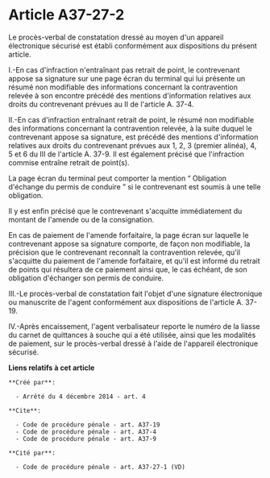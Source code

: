 # Article A37-27-2

Le procès-verbal de constatation dressé au moyen d'un appareil électronique sécurisé est établi conformément aux dispositions
du présent article. 

I.-En cas d'infraction n'entraînant pas retrait de point, le contrevenant appose sa signature sur une page écran du terminal
qui lui présente un résumé non modifiable des informations concernant la contravention relevée à son encontre précédé des
mentions d'information relatives aux droits du contrevenant prévues au II de l'article A. 37-4. 

II.-En cas d'infraction entraînant retrait de point, le résumé non modifiable des informations concernant la contravention
relevée, à la suite duquel le contrevenant appose sa signature, est précédé des mentions d'information relatives aux droits
du contrevenant prévues aux 1, 2, 3 (premier alinéa), 4, 5 et 6 du III de l'article A. 37-9. Il est également précisé que
l'infraction commise entraîne retrait de point(s). 

La page écran du terminal peut comporter la mention “ Obligation d'échange du permis de conduire ” si le contrevenant est
soumis à une telle obligation. 

Il y est enfin précisé que le contrevenant s'acquitte immédiatement du montant de l'amende ou de la consignation. 

En cas de paiement de l'amende forfaitaire, la page écran sur laquelle le contrevenant appose sa signature comporte, de façon
non modifiable, la précision que le contrevenant reconnaît la contravention relevée, qu'il s'acquitte du paiement de l'amende
forfaitaire, et qu'il est informé du retrait de points qui résultera de ce paiement ainsi que, le cas échéant, de son
obligation d'échanger son permis de conduire. 

III.-Le procès-verbal de constatation fait l'objet d'une signature électronique ou manuscrite de l'agent conformément aux
dispositions de l'article A. 37-19. 

IV.-Après encaissement, l'agent verbalisateur reporte le numéro de la liasse du carnet de quittances à souche qui a été
utilisée, ainsi que les modalités de paiement, sur le procès-verbal dressé à l'aide de l'appareil électronique sécurisé.

**Liens relatifs à cet article**

	**Créé par**:

	  - Arrêté du 4 décembre 2014 - art. 4

	**Cite**:

	  - Code de procédure pénale - art. A37-19
	  - Code de procédure pénale - art. A37-4
	  - Code de procédure pénale - art. A37-9

	**Cité par**:

	  - Code de procédure pénale - art. A37-27-1 (VD)
